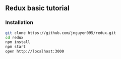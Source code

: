 ## Redux basic tutorial

### Installation

```bash
git clone https://github.com/jnguyen095/redux.git
cd redux
npm install
npm start
open http://localhost:3000
```



